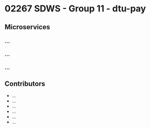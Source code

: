 # 02267 SDWS - Group 11 - dtu-pay


## Microservices

### ...

### ...

### ...


## Contributors

- ...
- ...
- ...
- ...
- ...
- ...